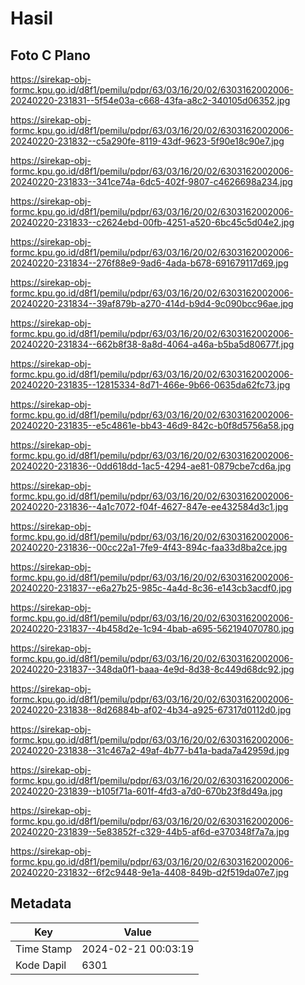 # Hasil

## Foto C Plano

https://sirekap-obj-formc.kpu.go.id/d8f1/pemilu/pdpr/63/03/16/20/02/6303162002006-20240220-231831--5f54e03a-c668-43fa-a8c2-340105d06352.jpg

https://sirekap-obj-formc.kpu.go.id/d8f1/pemilu/pdpr/63/03/16/20/02/6303162002006-20240220-231832--c5a290fe-8119-43df-9623-5f90e18c90e7.jpg

https://sirekap-obj-formc.kpu.go.id/d8f1/pemilu/pdpr/63/03/16/20/02/6303162002006-20240220-231833--341ce74a-6dc5-402f-9807-c4626698a234.jpg

https://sirekap-obj-formc.kpu.go.id/d8f1/pemilu/pdpr/63/03/16/20/02/6303162002006-20240220-231833--c2624ebd-00fb-4251-a520-6bc45c5d04e2.jpg

https://sirekap-obj-formc.kpu.go.id/d8f1/pemilu/pdpr/63/03/16/20/02/6303162002006-20240220-231834--276f88e9-9ad6-4ada-b678-691679117d69.jpg

https://sirekap-obj-formc.kpu.go.id/d8f1/pemilu/pdpr/63/03/16/20/02/6303162002006-20240220-231834--39af879b-a270-414d-b9d4-9c090bcc96ae.jpg

https://sirekap-obj-formc.kpu.go.id/d8f1/pemilu/pdpr/63/03/16/20/02/6303162002006-20240220-231834--662b8f38-8a8d-4064-a46a-b5ba5d80677f.jpg

https://sirekap-obj-formc.kpu.go.id/d8f1/pemilu/pdpr/63/03/16/20/02/6303162002006-20240220-231835--12815334-8d71-466e-9b66-0635da62fc73.jpg

https://sirekap-obj-formc.kpu.go.id/d8f1/pemilu/pdpr/63/03/16/20/02/6303162002006-20240220-231835--e5c4861e-bb43-46d9-842c-b0f8d5756a58.jpg

https://sirekap-obj-formc.kpu.go.id/d8f1/pemilu/pdpr/63/03/16/20/02/6303162002006-20240220-231836--0dd618dd-1ac5-4294-ae81-0879cbe7cd6a.jpg

https://sirekap-obj-formc.kpu.go.id/d8f1/pemilu/pdpr/63/03/16/20/02/6303162002006-20240220-231836--4a1c7072-f04f-4627-847e-ee432584d3c1.jpg

https://sirekap-obj-formc.kpu.go.id/d8f1/pemilu/pdpr/63/03/16/20/02/6303162002006-20240220-231836--00cc22a1-7fe9-4f43-894c-faa33d8ba2ce.jpg

https://sirekap-obj-formc.kpu.go.id/d8f1/pemilu/pdpr/63/03/16/20/02/6303162002006-20240220-231837--e6a27b25-985c-4a4d-8c36-e143cb3acdf0.jpg

https://sirekap-obj-formc.kpu.go.id/d8f1/pemilu/pdpr/63/03/16/20/02/6303162002006-20240220-231837--4b458d2e-1c94-4bab-a695-562194070780.jpg

https://sirekap-obj-formc.kpu.go.id/d8f1/pemilu/pdpr/63/03/16/20/02/6303162002006-20240220-231837--348da0f1-baaa-4e9d-8d38-8c449d68dc92.jpg

https://sirekap-obj-formc.kpu.go.id/d8f1/pemilu/pdpr/63/03/16/20/02/6303162002006-20240220-231838--8d26884b-af02-4b34-a925-67317d0112d0.jpg

https://sirekap-obj-formc.kpu.go.id/d8f1/pemilu/pdpr/63/03/16/20/02/6303162002006-20240220-231838--31c467a2-49af-4b77-b41a-bada7a42959d.jpg

https://sirekap-obj-formc.kpu.go.id/d8f1/pemilu/pdpr/63/03/16/20/02/6303162002006-20240220-231839--b105f71a-601f-4fd3-a7d0-670b23f8d49a.jpg

https://sirekap-obj-formc.kpu.go.id/d8f1/pemilu/pdpr/63/03/16/20/02/6303162002006-20240220-231839--5e83852f-c329-44b5-af6d-e370348f7a7a.jpg

https://sirekap-obj-formc.kpu.go.id/d8f1/pemilu/pdpr/63/03/16/20/02/6303162002006-20240220-231832--6f2c9448-9e1a-4408-849b-d2f519da07e7.jpg


## Metadata

| Key        | Value               |
| ---------- | ------------------- |
| Time Stamp | 2024-02-21 00:03:19 |
| Kode Dapil | 6301                |




